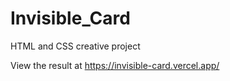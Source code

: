 # Invisible_Card
HTML and CSS creative project

View the result at https://invisible-card.vercel.app/
